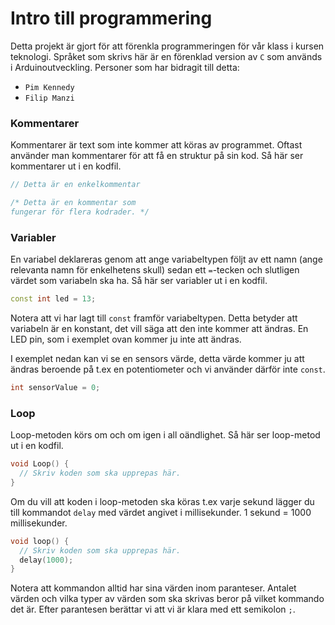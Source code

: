 # Intro till programmering
Detta projekt är gjort för att förenkla programmeringen för vår klass i kursen teknologi.
Språket som skrivs här är en förenklad version av `C` som används i Arduinoutveckling.
Personer som har bidragit till detta:
- `Pim Kennedy`
- `Filip Manzi`

### Kommentarer
Kommentarer är text som inte kommer att köras av programmet. Oftast använder man kommentarer för att få en struktur på sin kod. Så här ser kommentarer ut i en kodfil.
```cpp
// Detta är en enkelkommentar

/* Detta är en kommentar som
fungerar för flera kodrader. */
```

### Variabler
En variabel deklareras genom att ange variabeltypen följt av ett namn (ange relevanta namn för enkelhetens skull) sedan ett `=`-tecken och slutligen värdet som variabeln ska ha. Så här ser variabler ut i en kodfil.
```cpp
const int led = 13;
```
Notera att vi har lagt till `const` framför variabeltypen. Detta betyder att variabeln är en konstant, det vill säga att den inte kommer att ändras. En LED pin, som i exemplet ovan kommer ju inte att ändras.

I exemplet nedan kan vi se en sensors värde, detta värde kommer ju att ändras beroende på t.ex en potentiometer och vi använder därför inte `const`.
```cpp
int sensorValue = 0;
```

### Loop
Loop-metoden körs om och om igen i all oändlighet. Så här ser loop-metod ut i en kodfil.
```cpp
void Loop() {
  // Skriv koden som ska upprepas här.
}
```

Om du vill att koden i loop-metoden ska köras t.ex varje sekund lägger du till kommandot `delay` med värdet angivet i millisekunder.
1 sekund = 1000 millisekunder.
```cpp
void loop() {
  // Skriv koden som ska upprepas här.
  delay(1000);
}
```

Notera att kommandon alltid har sina värden inom paranteser. Antalet värden och vilka typer av värden som ska skrivas beror på vilket kommando det är. Efter parantesen berättar vi att vi är klara med ett semikolon `;`.
